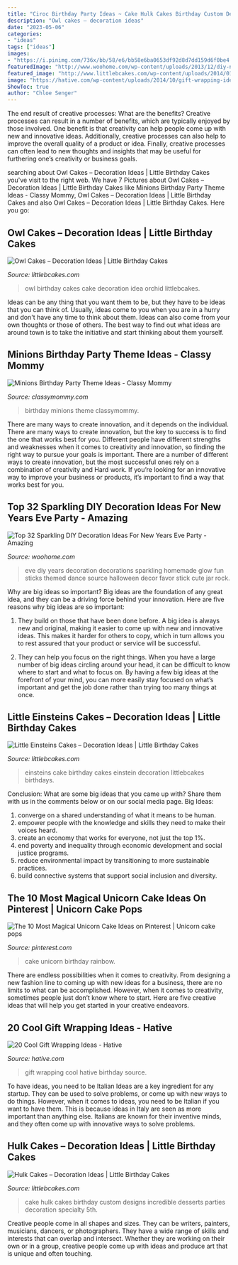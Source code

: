 ```yaml
---
title: "Ciroc Birthday Party Ideas ~ Cake Hulk Cakes Birthday Custom Designs Incredible Desserts Parties Decoration Specialty 5th"
description: "Owl cakes – decoration ideas"
date: "2023-05-06"
categories:
- "ideas"
tags: ["ideas"]
images:
- "https://i.pinimg.com/736x/bb/58/e6/bb58e6ba0653df92d8d7dd159d6f0be4.jpg"
featuredImage: "http://www.woohome.com/wp-content/uploads/2013/12/diy-new-year-eve-decorations-20.jpg"
featured_image: "http://www.littlebcakes.com/wp-content/uploads/2014/01/Hulk-Cake-768x1024.jpg"
image: "https://hative.com/wp-content/uploads/2014/10/gift-wrapping-ideas/2-cool-gift-wrapping-ideas.jpg"
ShowToc: true
author: "Chloe Senger"
---
```



The end result of creative processes: What are the benefits?
Creative processes can result in a number of benefits, which are typically enjoyed by those involved. One benefit is that creativity can help people come up with new and innovative ideas. Additionally, creative processes can also help to improve the overall quality of a product or idea. Finally, creative processes can often lead to new thoughts and insights that may be useful for furthering one’s creativity or business goals.

	

		
searching about Owl Cakes – Decoration Ideas | Little Birthday Cakes you've visit to the right web. We have 7 Pictures about Owl Cakes – Decoration Ideas | Little Birthday Cakes like Minions Birthday Party Theme Ideas - Classy Mommy, Owl Cakes – Decoration Ideas | Little Birthday Cakes and also Owl Cakes – Decoration Ideas | Little Birthday Cakes. Here you go:
		
    
## Owl Cakes – Decoration Ideas | Little Birthday Cakes

<img loading=lazy src="http://www.littlebcakes.com/wp-content/uploads/2013/08/Owl-Birthday-Cake-Ideas.jpg" onerror="this.onerror=null;this.src='https://tse4.mm.bing.net/th?id=OIP.xz3m0Ly-0sx_4Y3ufCaAPQHaKd&amp;pid=15.1';" alt="Owl Cakes – Decoration Ideas | Little Birthday Cakes">

_Source: littlebcakes.com_

>owl birthday cakes cake decoration idea orchid littlebcakes. 

	

Ideas can be any thing that you want them to be, but they have to be ideas that you can think of. Usually, ideas come to you when you are in a hurry and don't have any time to think about them. Ideas can also come from your own thoughts or those of others. The best way to find out what ideas are around town is to take the initiative and start thinking about them yourself.

    
## Minions Birthday Party Theme Ideas - Classy Mommy

<img loading=lazy src="https://classymommy.com/wp-content/uploads/2015/08/IMG_0598.jpg" onerror="this.onerror=null;this.src='https://tse3.mm.bing.net/th?id=OIP.9BjioKepljnWhUz8jmRmqAHaKX&amp;pid=15.1';" alt="Minions Birthday Party Theme Ideas - Classy Mommy">

_Source: classymommy.com_

>birthday minions theme classymommy. 

	

There are many ways to create innovation, and it depends on the individual.
There are many ways to create innovation, but the key to success is to find the one that works best for you. Different people have different strengths and weaknesses when it comes to creativity and innovation, so finding the right way to pursue your goals is important. There are a number of different ways to create innovation, but the most successful ones rely on a combination of creativity and Hard work. If you’re looking for an innovative way to improve your business or products, it’s important to find a way that works best for you.

    
## Top 32 Sparkling DIY Decoration Ideas For New Years Eve Party - Amazing

<img loading=lazy src="http://www.woohome.com/wp-content/uploads/2013/12/diy-new-year-eve-decorations-20.jpg" onerror="this.onerror=null;this.src='https://tse4.mm.bing.net/th?id=OIP.o9Nc2ChZElrNrT0siW87FQHaLE&amp;pid=15.1';" alt="Top 32 Sparkling DIY Decoration Ideas For New Years Eve Party - Amazing">

_Source: woohome.com_

>eve diy years decoration decorations sparkling homemade glow fun sticks themed dance source halloween decor favor stick cute jar rock. 

	

Why are big ideas so important?
Big ideas are the foundation of any great idea, and they can be a driving force behind your innovation. Here are five reasons why big ideas are so important:
1. They build on those that have been done before. A big idea is always new and original, making it easier to come up with new and innovative ideas. This makes it harder for others to copy, which in turn allows you to rest assured that your product or service will be successful.

2. They can help you focus on the right things. When you have a large number of big ideas circling around your head, it can be difficult to know where to start and what to focus on. By having a few big ideas at the forefront of your mind, you can more easily stay focused on what’s important and get the job done rather than trying too many things at once.

    
## Little Einsteins Cakes – Decoration Ideas | Little Birthday Cakes

<img loading=lazy src="http://www.littlebcakes.com/wp-content/uploads/2014/01/Little-Einsteins-Birthdays-Cake.jpg" onerror="this.onerror=null;this.src='https://tse3.mm.bing.net/th?id=OIP.CWzyreoPyNOhj0mcI40qtwHaJ4&amp;pid=15.1';" alt="Little Einsteins Cakes – Decoration Ideas | Little Birthday Cakes">

_Source: littlebcakes.com_

>einsteins cake birthday cakes einstein decoration littlebcakes birthdays. 

	

Conclusion: What are some big ideas that you came up with? Share them with us in the comments below or on our social media page.
Big Ideas:
1. converge on a shared understanding of what it means to be human. 
2. empower people with the knowledge and skills they need to make their voices heard. 
3. create an economy that works for everyone, not just the top 1%. 
4. end poverty and inequality through economic development and social justice programs. 
5. reduce environmental impact by transitioning to more sustainable practices. 
6. build connective systems that support social inclusion and diversity. 

    
## The 10 Most Magical Unicorn Cake Ideas On Pinterest | Unicorn Cake Pops

<img loading=lazy src="https://i.pinimg.com/736x/bb/58/e6/bb58e6ba0653df92d8d7dd159d6f0be4.jpg" onerror="this.onerror=null;this.src='https://tse2.mm.bing.net/th?id=OIP.lXHNxhxvWzyS9HQKUTuBkwHaK8&amp;pid=15.1';" alt="The 10 Most Magical Unicorn Cake Ideas on Pinterest | Unicorn cake pops">

_Source: pinterest.com_

>cake unicorn birthday rainbow. 

	

There are endless possibilities when it comes to creativity. From designing a new fashion line to coming up with new ideas for a business, there are no limits to what can be accomplished. However, when it comes to creativity, sometimes people just don’t know where to start. Here are five creative ideas that will help you get started in your creative endeavors.

    
## 20 Cool Gift Wrapping Ideas - Hative

<img loading=lazy src="https://hative.com/wp-content/uploads/2014/10/gift-wrapping-ideas/2-cool-gift-wrapping-ideas.jpg" onerror="this.onerror=null;this.src='https://tse4.mm.bing.net/th?id=OIP.iX8UAdzo3q4mvijwzBCFEwHaKX&amp;pid=15.1';" alt="20 Cool Gift Wrapping Ideas - Hative">

_Source: hative.com_

>gift wrapping cool hative birthday source. 

	

To have ideas, you need to be Italian
Ideas are a key ingredient for any startup. They can be used to solve problems, or come up with new ways to do things. However, when it comes to ideas, you need to be Italian if you want to have them. This is because ideas in Italy are seen as more important than anything else. Italians are known for their inventive minds, and they often come up with innovative ways to solve problems.

    
## Hulk Cakes – Decoration Ideas | Little Birthday Cakes

<img loading=lazy src="http://www.littlebcakes.com/wp-content/uploads/2014/01/Hulk-Cake-768x1024.jpg" onerror="this.onerror=null;this.src='https://tse3.mm.bing.net/th?id=OIP.1tinCIVK0lSm-KQ566mV6gHaJ4&amp;pid=15.1';" alt="Hulk Cakes – Decoration Ideas | Little Birthday Cakes">

_Source: littlebcakes.com_

>cake hulk cakes birthday custom designs incredible desserts parties decoration specialty 5th. 

	

Creative people come in all shapes and sizes. They can be writers, painters, musicians, dancers, or photographers. They have a wide range of skills and interests that can overlap and intersect. Whether they are working on their own or in a group, creative people come up with ideas and produce art that is unique and often touching.

